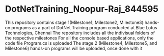# DotNetTraining_Noopur-Raj_844595
This repository contains stage 1(Milestone1, Milestone2, Milestone3) hands-on programs as a part of DotNet Training program conducted at Blue Lotus Technologies, Chennai
The repository includes all the indivisual folders of the respective milestones
For all the console based applications, only the code file Program.cs is uploaded
The stage 2 (Milestone4, Milestone5, and Milestone6) hands-on programs will be uploaded, once done with it
